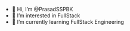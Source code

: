 - 👋 Hi, I’m @PrasadSSPBK
- 👀 I’m interested in FullStack
- 🌱 I’m currently learning FullStack Engineering

<!---
PrasadSSPBK/PrasadSSPBK is a ✨ special ✨ repository because its `README.md` (this file) appears on your GitHub profile.
You can click the Preview link to take a look at your changes.
--->

